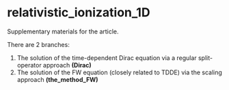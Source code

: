 # relativistic_ionization_1D
Supplementary materials for the article.

There are 2 branches:
1) The solution of the time-dependent Dirac equation via a regular split-operator approach <b>(Dirac)</b>
2) The solution of the FW equation (closely related to TDDE) via the scaling approach <b>(the_method_FW)</b>
